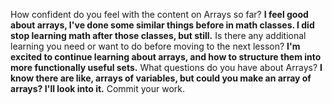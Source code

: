 How confident do you feel with the content on Arrays so far?
**I feel good about arrays, I've done some similar things before in math classes. I did stop learning math after those classes, but still.**
Is there any additional learning you need or want to do before moving to the next lesson?
**I'm excited to continue learning about arrays, and how to structure them into more functionally useful sets.**
What questions do you have about Arrays?
**I know there are like, arrays of variables, but could you make an array of arrays? I'll look into it.**
Commit your work.
